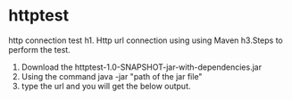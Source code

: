 # httptest
http connection test
h1. Http url connection using using Maven
h3.Steps to perform the test.
1. Download the httptest-1.0-SNAPSHOT-jar-with-dependencies.jar
2. Using the command java -jar "path of the jar file"
3. type the url and you will get the below output.

